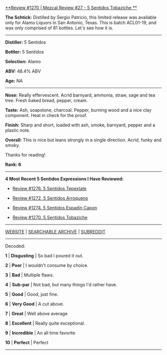 
[**Review #1270 | Mezcal Review #27 - 5 Sentidos Tobaziche **]( https://t8ke.review/review-1270-5-sentidos-tobaziche)

**The Schtick:** Distilled by Sergio Patricio, this limited release was available only for Alamo Liquors in San Antonio, Texas. This is batch ACL01-19, and was only comprised of 81 bottles. Let's see how it is. 

-----

**Distiller:** 5 Sentidos

**Bottler:** 5 Sentidos

**Selection:** Alamo 

**ABV:** 48.4% ABV

**Age:** NA 

-----

**Nose:**  Really effervescent. Acrid barnyard, ammonia, straw, sage and tea tree. Fresh baked bread, pepper, cream.

**Taste:** Ash, soapstone, charcoal. Pepper, burning wood and a nice clay component. Heat in check for the proof.

**Finish:** Sharp and short, loaded with ash, smoke, barnyard, pepper and a plastic note.

**Overall:** This is nice but leans strongly in a single direction. Acrid, funky and smoky.

Thanks for reading!

**Rank: 6**

----- 

**4 Most Recent 5 Sentidos Expressions I Have Reviewed:** 

- [Review #1276. 5 Sentidos Tepextate]( https://t8ke.review/review-1276-5-sentidos-tepextate) 

- [Review #1272. 5 Sentidos Arroqueno]( https://t8ke.review/review-1272-5-sentidos-arroqueno) 

- [Review #1274. 5 Sentidos Espadin Capon]( https://t8ke.review/review-1274-5-sentidos-espadin-capon) 

- [Review #1270. 5 Sentidos Tobaziche ]( https://t8ke.review/review-1270-5-sentidos-tobaziche) 

-----

[WEBSITE](https://t8ke.review) | [SEARCHABLE ARCHIVE](https://t8ke.review/review-archive/) | [SUBREDDIT](https://reddit.com/r/t8kereviews)

-----

Decoded:

**1** | **Disgusting** | So bad I poured it out.

**2** | **Poor** | I wouldn't consume by choice.

**3** | **Bad** | Multiple flaws.

**4** | **Sub-par** | Not bad, but many things I'd rather have.

**5** | **Good** | Good, just fine.

**6** | **Very Good** | A cut above.

**7** | **Great** | Well above average

**8** | **Excellent** | Really quite exceptional.

**9** | **Incredible** | An all time favorite

**10** | **Perfect** | Perfect

----

